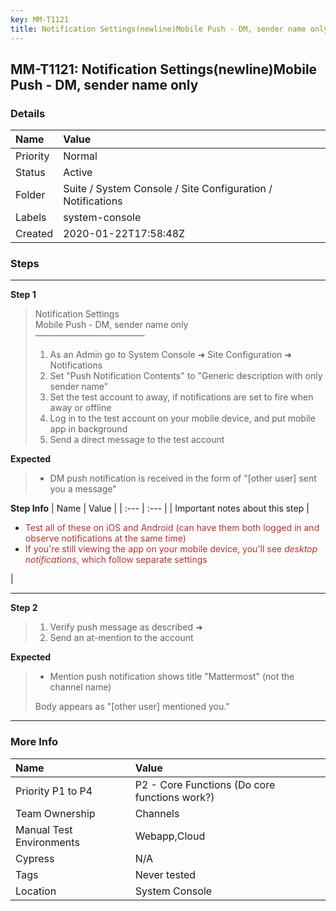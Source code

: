 ```yaml
---
key: MM-T1121
title: Notification Settings(newline)Mobile Push - DM, sender name only
---
```


## MM-T1121: Notification Settings(newline)Mobile Push - DM, sender name only

### Details

| Name     | Value                                                       |
| :------- | :---------------------------------------------------------- |
| Priority | Normal                                                      |
| Status   | Active                                                      |
| Folder   | Suite / System Console / Site Configuration / Notifications |
| Labels   | system-console                                              |
| Created  | 2020-01-22T17:58:48Z                                        |

### Steps

<hr/>

**Step 1**

> <article>Notification Settings<br>Mobile Push - DM, sender name only<br>–––––––––––––––––––––––––<ol><li>As an Admin go to System Console ➜ Site Configuration ➜ Notifications</li><li>Set "Push Notification Contents" to "Generic description with only sender name"</li><li>Set the test account to away, if notifications are set to fire when away or offline</li><li>Log in to the test account on your mobile device, and put mobile app in background</li><li>Send a direct message to the test account</li></ol></article>

**Expected**

> <article><ul><li>DM push notification is received in the form of "[other user] sent you a message"</li></ul></article>

**Step Info**
| Name | Value |
| :--- | :--- |
| Important notes about this step | <ul><li><span style="color: rgb(184, 49, 47);">Test all of these on iOS and Android (can have them both logged in and observe notifications at the same time)</span></li><li><span style="color: rgb(184, 49, 47);">If you're still viewing the app on your mobile device, you'll see _desktop notifications_, which follow separate settings</span></li></ul> |

<hr/>

**Step 2**

> <article><ol><li>Verify push message as described ➜</li><li>Send an at-mention to the account</li></ol></article>

**Expected**

> <article><ul><li>Mention push notification shows title "Mattermost" (not the channel name)</li></ul>Body appears as "[other user] mentioned you."</article>

<hr/>

### More Info

| Name                     | Value                                         |
| :----------------------- | :-------------------------------------------- |
| Priority P1 to P4        | P2 - Core Functions (Do core functions work?) |
| Team Ownership           | Channels                                      |
| Manual Test Environments | Webapp,Cloud                                  |
| Cypress                  | N/A                                           |
| Tags                     | Never tested                                  |
| Location                 | System Console                                |

